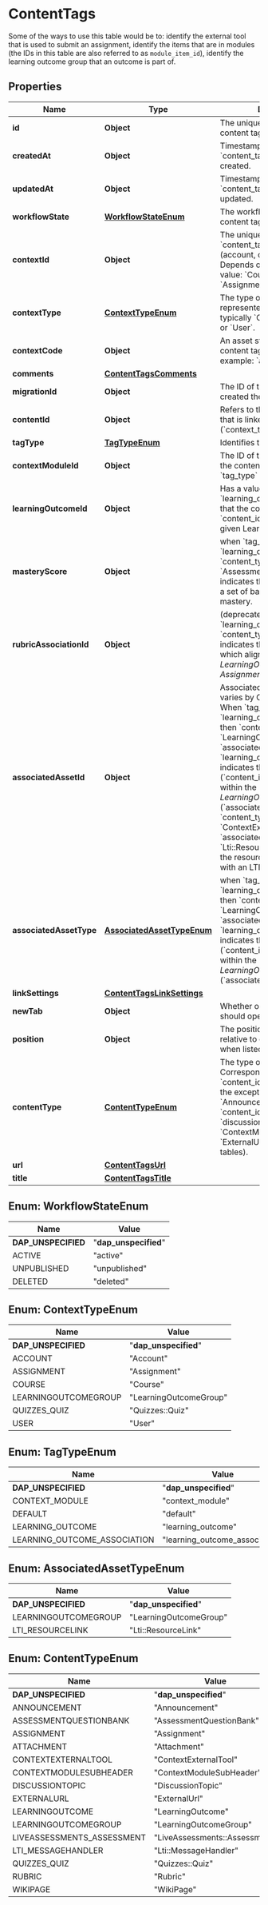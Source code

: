 

# ContentTags

Some of the ways to use this table would be to: identify the external tool that is used to submit an assignment, identify the items that are in modules (the IDs in this table are also referred to as `module_item_id`), identify the learning outcome group that an outcome is part of.

## Properties

| Name | Type | Description | Notes |
|------------ | ------------- | ------------- | -------------|
|**id** | **Object** | The unique identifier for a content tag record. |  |
|**createdAt** | **Object** | Timestamp of when a &#x60;content_tags&#x60; record was created. |  |
|**updatedAt** | **Object** | Timestamp of when a &#x60;content_tags&#x60; record was updated. |  |
|**workflowState** | [**WorkflowStateEnum**](#WorkflowStateEnum) | The workflow state of the content tag. |  |
|**contextId** | **Object** | The unique identifier for the &#x60;content_tags&#x60; context (account, course, user). Depends on &#x60;context_type&#x60; value: &#x60;Course&#x60;: &#x60;courses.id&#x60;, &#x60;Assignment&#x60;: &#x60;assignments.id&#x60;. |  |
|**contextType** | [**ContextTypeEnum**](#ContextTypeEnum) | The type of the object represented by &#x60;context_id&#x60;, typically &#x60;Course&#x60; or &#x60;Account&#x60; or &#x60;User&#x60;. |  |
|**contextCode** | **Object** | An asset string describing the content tag context (for example: &#x60;assignment_3&#x60;). |  [optional] |
|**comments** | [**ContentTagsComments**](ContentTagsComments.md) |  |  [optional] |
|**migrationId** | **Object** | The ID of the migration that created the content tag. |  [optional] |
|**contentId** | **Object** | Refers to the ID of the object that is linked to another object (&#x60;context_type&#x60;). |  |
|**tagType** | [**TagTypeEnum**](#TagTypeEnum) | Identifies the type of tag. |  |
|**contextModuleId** | **Object** | The ID of the context module the content tag belongs to (if &#x60;tag_type&#x60; is &#x60;context_module&#x60;). |  [optional] |
|**learningOutcomeId** | **Object** | Has a value if &#x60;tag_type&#x60; is &#x60;learning_outcome&#x60;, indicates that the content (&#x60;content_type&#x60;, &#x60;content_id&#x60;) is aligned with the given LearningOutcome. |  [optional] |
|**masteryScore** | **Object** | when &#x60;tag_type&#x60; is &#x60;learning_outcome&#x60; and &#x60;content_type&#x60; is &#x60;AssessmentQuestionBank&#x60;, indicates the required score on a set of bank questions to show mastery. |  [optional] |
|**rubricAssociationId** | **Object** | (deprecated) when &#x60;tag_type&#x60; is &#x60;learning_outcome&#x60; and &#x60;content_type&#x60; is &#x60;Assignment&#x60;, indicates the *RubricAssociation* which aligns the *LearningOutcome* to the *Assignment*. |  [optional] |
|**associatedAssetId** | **Object** | Associated asset, whose use varies by ContentTag use. When &#x60;tag_type&#x60; is &#x60;learning_outcome_association&#x60;, then &#x60;content_type&#x60; is &#x60;LearningOutcome&#x60; and &#x60;associated_asset_type&#x60; is &#x60;learning_outcome_group&#x60; and indicates the *LearningOutcome* (&#x60;content_id&#x60;) is displayed within the *LearningOutcomeGroup* (&#x60;associated_asset_id&#x60;). When &#x60;content_type&#x60; is &#x60;ContextExternalTool&#x60; and &#x60;associated_asset_type&#x60; is &#x60;Lti::ResourceLink&#x60;, indicates the resource link associated with an LTI tool link. |  [optional] |
|**associatedAssetType** | [**AssociatedAssetTypeEnum**](#AssociatedAssetTypeEnum) | when &#x60;tag_type&#x60; is &#x60;learning_outcome_association&#x60;, then &#x60;content_type&#x60; is &#x60;LearningOutcome&#x60; and &#x60;associated_asset_type&#x60; is &#x60;learning_outcome_group&#x60; and indicates the *LearningOutcome* (&#x60;content_id&#x60;) is displayed within the *LearningOutcomeGroup* (&#x60;associated_asset_id&#x60;). |  [optional] |
|**linkSettings** | [**ContentTagsLinkSettings**](ContentTagsLinkSettings.md) |  |  [optional] |
|**newTab** | **Object** | Whether or not the content should open in a new tab. |  [optional] |
|**position** | **Object** | The position of the content tag relative to other content tags when listed in a UI. |  [optional] |
|**contentType** | [**ContentTypeEnum**](#ContentTypeEnum) | The type of the tag&#39;s content. Corresponds to the tables that &#x60;content_id&#x60; is a foreign key for, the exceptions being: &#x60;Announcement&#x60; (for which &#x60;content_id&#x60; references the &#x60;discussion_topics&#x60; table) and &#x60;ContextModuleSubheader&#x60; and &#x60;ExternalUrl&#x60; (which have no tables). |  [optional] |
|**url** | [**ContentTagsUrl**](ContentTagsUrl.md) |  |  [optional] |
|**title** | [**ContentTagsTitle**](ContentTagsTitle.md) |  |  [optional] |



## Enum: WorkflowStateEnum

| Name | Value |
|---- | -----|
| __DAP_UNSPECIFIED__ | &quot;__dap_unspecified__&quot; |
| ACTIVE | &quot;active&quot; |
| UNPUBLISHED | &quot;unpublished&quot; |
| DELETED | &quot;deleted&quot; |



## Enum: ContextTypeEnum

| Name | Value |
|---- | -----|
| __DAP_UNSPECIFIED__ | &quot;__dap_unspecified__&quot; |
| ACCOUNT | &quot;Account&quot; |
| ASSIGNMENT | &quot;Assignment&quot; |
| COURSE | &quot;Course&quot; |
| LEARNINGOUTCOMEGROUP | &quot;LearningOutcomeGroup&quot; |
| QUIZZES_QUIZ | &quot;Quizzes::Quiz&quot; |
| USER | &quot;User&quot; |



## Enum: TagTypeEnum

| Name | Value |
|---- | -----|
| __DAP_UNSPECIFIED__ | &quot;__dap_unspecified__&quot; |
| CONTEXT_MODULE | &quot;context_module&quot; |
| DEFAULT | &quot;default&quot; |
| LEARNING_OUTCOME | &quot;learning_outcome&quot; |
| LEARNING_OUTCOME_ASSOCIATION | &quot;learning_outcome_association&quot; |



## Enum: AssociatedAssetTypeEnum

| Name | Value |
|---- | -----|
| __DAP_UNSPECIFIED__ | &quot;__dap_unspecified__&quot; |
| LEARNINGOUTCOMEGROUP | &quot;LearningOutcomeGroup&quot; |
| LTI_RESOURCELINK | &quot;Lti::ResourceLink&quot; |



## Enum: ContentTypeEnum

| Name | Value |
|---- | -----|
| __DAP_UNSPECIFIED__ | &quot;__dap_unspecified__&quot; |
| ANNOUNCEMENT | &quot;Announcement&quot; |
| ASSESSMENTQUESTIONBANK | &quot;AssessmentQuestionBank&quot; |
| ASSIGNMENT | &quot;Assignment&quot; |
| ATTACHMENT | &quot;Attachment&quot; |
| CONTEXTEXTERNALTOOL | &quot;ContextExternalTool&quot; |
| CONTEXTMODULESUBHEADER | &quot;ContextModuleSubHeader&quot; |
| DISCUSSIONTOPIC | &quot;DiscussionTopic&quot; |
| EXTERNALURL | &quot;ExternalUrl&quot; |
| LEARNINGOUTCOME | &quot;LearningOutcome&quot; |
| LEARNINGOUTCOMEGROUP | &quot;LearningOutcomeGroup&quot; |
| LIVEASSESSMENTS_ASSESSMENT | &quot;LiveAssessments::Assessment&quot; |
| LTI_MESSAGEHANDLER | &quot;Lti::MessageHandler&quot; |
| QUIZZES_QUIZ | &quot;Quizzes::Quiz&quot; |
| RUBRIC | &quot;Rubric&quot; |
| WIKIPAGE | &quot;WikiPage&quot; |



